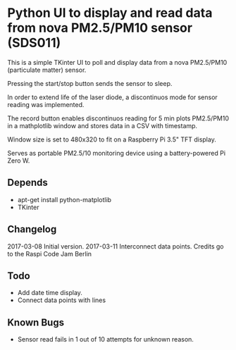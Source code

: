 # Python UI to display and read data from nova PM2.5/PM10 sensor (SDS011)

This is a simple TKinter UI to poll and display data from a
nova PM2.5/PM10 (particulate matter) sensor.

Pressing the start/stop button sends the sensor to sleep.

In order to extend life of the laser diode, a discontinuos mode
for sensor reading was implemented.

The record button enables discontinuos reading for 5 min plots
PM2.5/PM10 in a mathplotlib window and stores data in a CSV with
timestamp.

Window size is set to 480x320 to fit on a Raspberry Pi 3.5"
TFT display.

Serves as portable PM2.5/10 monitoring device using a battery-powered
Pi Zero W.

## Depends

* apt-get install python-matplotlib
* TKinter

## Changelog

2017-03-08	Initial version.
2017-03-11	Interconnect data points. Credits go to the Raspi Code Jam Berlin

## Todo

* Add date time display.
* Connect data points with lines


## Known Bugs

* Sensor read fails in 1 out of 10 attempts for unknown reason.
